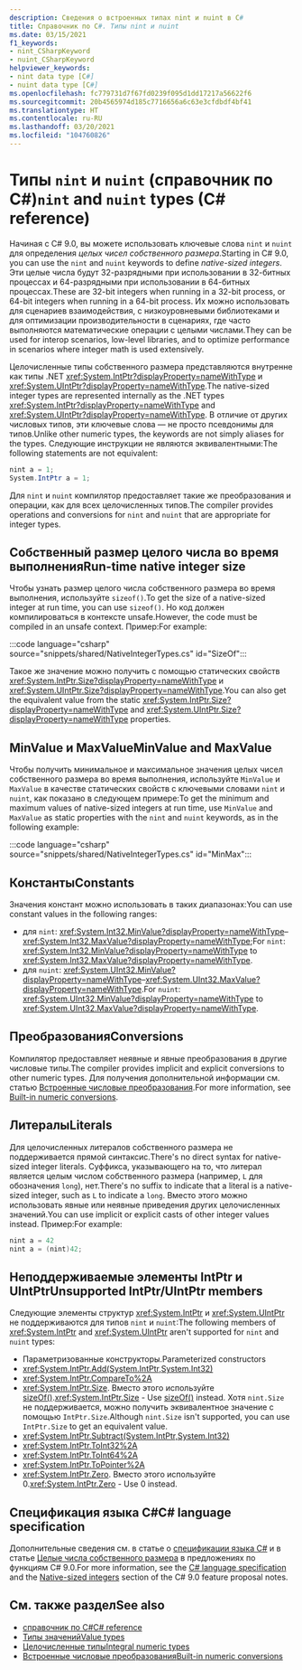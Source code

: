 ```yaml
---
description: Сведения о встроенных типах nint и nuint в C#
title: Справочник по C#. Типы nint и nuint
ms.date: 03/15/2021
f1_keywords:
- nint_CSharpKeyword
- nuint_CSharpKeyword
helpviewer_keywords:
- nint data type [C#]
- nuint data type [C#]
ms.openlocfilehash: fc779731d7f67fd0239f095d1dd17217a56622f6
ms.sourcegitcommit: 20b4565974d185c7716656a6c63e3cfdbdf4bf41
ms.translationtype: HT
ms.contentlocale: ru-RU
ms.lasthandoff: 03/20/2021
ms.locfileid: "104760826"
---
```

# <a name="nint-and-nuint-types-c-reference"></a><span data-ttu-id="f384f-103">Типы `nint` и `nuint` (справочник по C#)</span><span class="sxs-lookup"><span data-stu-id="f384f-103">`nint` and `nuint` types (C# reference)</span></span>

<span data-ttu-id="f384f-104">Начиная с C# 9.0, вы можете использовать ключевые слова `nint` и `nuint` для определения *целых чисел собственного размера*.</span><span class="sxs-lookup"><span data-stu-id="f384f-104">Starting in C# 9.0, you can use the `nint` and `nuint` keywords to define *native-sized integers*.</span></span> <span data-ttu-id="f384f-105">Эти целые числа будут 32-разрядными при использовании в 32-битных процессах и 64-разрядными при использовании в 64-битных процессах.</span><span class="sxs-lookup"><span data-stu-id="f384f-105">These are 32-bit integers when running in a 32-bit process, or 64-bit integers when running in a 64-bit process.</span></span> <span data-ttu-id="f384f-106">Их можно использовать для сценариев взаимодействия, с низкоуровневыми библиотеками и для оптимизации производительности в сценариях, где часто выполняются математические операции с целыми числами.</span><span class="sxs-lookup"><span data-stu-id="f384f-106">They can be used for interop scenarios, low-level libraries, and to optimize performance in scenarios where integer math is used extensively.</span></span>

<span data-ttu-id="f384f-107">Целочисленные типы собственного размера представляются внутренне как типы .NET <xref:System.IntPtr?displayProperty=nameWithType> и <xref:System.UIntPtr?displayProperty=nameWithType>.</span><span class="sxs-lookup"><span data-stu-id="f384f-107">The native-sized integer types are represented internally as the .NET types <xref:System.IntPtr?displayProperty=nameWithType> and <xref:System.UIntPtr?displayProperty=nameWithType>.</span></span> <span data-ttu-id="f384f-108">В отличие от других числовых типов, эти ключевые слова — не просто псевдонимы для типов.</span><span class="sxs-lookup"><span data-stu-id="f384f-108">Unlike other numeric types, the keywords are not simply aliases for the types.</span></span> <span data-ttu-id="f384f-109">Следующие инструкции не являются эквивалентными:</span><span class="sxs-lookup"><span data-stu-id="f384f-109">The following statements are not equivalent:</span></span>

```csharp
nint a = 1;
System.IntPtr a = 1;
```

<span data-ttu-id="f384f-110">Для `nint` и `nuint` компилятор предоставляет такие же преобразования и операции, как для всех целочисленных типов.</span><span class="sxs-lookup"><span data-stu-id="f384f-110">The compiler provides operations and conversions for `nint` and `nuint` that are appropriate for integer types.</span></span>

## <a name="run-time-native-integer-size"></a><span data-ttu-id="f384f-111">Собственный размер целого числа во время выполнения</span><span class="sxs-lookup"><span data-stu-id="f384f-111">Run-time native integer size</span></span>

<span data-ttu-id="f384f-112">Чтобы узнать размер целого числа собственного размера во время выполнения, используйте `sizeof()`.</span><span class="sxs-lookup"><span data-stu-id="f384f-112">To get the size of a native-sized integer at run time, you can use `sizeof()`.</span></span> <span data-ttu-id="f384f-113">Но код должен компилироваться в контексте unsafe.</span><span class="sxs-lookup"><span data-stu-id="f384f-113">However, the code must be compiled in an unsafe context.</span></span> <span data-ttu-id="f384f-114">Пример:</span><span class="sxs-lookup"><span data-stu-id="f384f-114">For example:</span></span>

:::code language="csharp" source="snippets/shared/NativeIntegerTypes.cs" id="SizeOf":::

<span data-ttu-id="f384f-115">Такое же значение можно получить с помощью статических свойств <xref:System.IntPtr.Size?displayProperty=nameWithType> и <xref:System.UIntPtr.Size?displayProperty=nameWithType>.</span><span class="sxs-lookup"><span data-stu-id="f384f-115">You can also get the equivalent value from the static <xref:System.IntPtr.Size?displayProperty=nameWithType> and <xref:System.UIntPtr.Size?displayProperty=nameWithType> properties.</span></span>

## <a name="minvalue-and-maxvalue"></a><span data-ttu-id="f384f-116">MinValue и MaxValue</span><span class="sxs-lookup"><span data-stu-id="f384f-116">MinValue and MaxValue</span></span>

<span data-ttu-id="f384f-117">Чтобы получить минимальное и максимальное значения целых чисел собственного размера во время выполнения, используйте `MinValue` и `MaxValue` в качестве статических свойств с ключевыми словами `nint` и `nuint`, как показано в следующем примере:</span><span class="sxs-lookup"><span data-stu-id="f384f-117">To get the minimum and maximum values of native-sized integers at run time, use `MinValue` and `MaxValue` as static properties with the `nint` and `nuint` keywords, as in the following example:</span></span>

:::code language="csharp" source="snippets/shared/NativeIntegerTypes.cs" id="MinMax":::

## <a name="constants"></a><span data-ttu-id="f384f-118">Константы</span><span class="sxs-lookup"><span data-stu-id="f384f-118">Constants</span></span>

<span data-ttu-id="f384f-119">Значения констант можно использовать в таких диапазонах:</span><span class="sxs-lookup"><span data-stu-id="f384f-119">You can use constant values in the following ranges:</span></span>

* <span data-ttu-id="f384f-120">для `nint`: <xref:System.Int32.MinValue?displayProperty=nameWithType>–<xref:System.Int32.MaxValue?displayProperty=nameWithType>;</span><span class="sxs-lookup"><span data-stu-id="f384f-120">For `nint`: <xref:System.Int32.MinValue?displayProperty=nameWithType> to <xref:System.Int32.MaxValue?displayProperty=nameWithType>.</span></span>
* <span data-ttu-id="f384f-121">для `nuint`: <xref:System.UInt32.MinValue?displayProperty=nameWithType>–<xref:System.UInt32.MaxValue?displayProperty=nameWithType>.</span><span class="sxs-lookup"><span data-stu-id="f384f-121">For `nuint`: <xref:System.UInt32.MinValue?displayProperty=nameWithType> to <xref:System.UInt32.MaxValue?displayProperty=nameWithType>.</span></span>

## <a name="conversions"></a><span data-ttu-id="f384f-122">Преобразования</span><span class="sxs-lookup"><span data-stu-id="f384f-122">Conversions</span></span>

<span data-ttu-id="f384f-123">Компилятор предоставляет неявные и явные преобразования в другие числовые типы.</span><span class="sxs-lookup"><span data-stu-id="f384f-123">The compiler provides implicit and explicit conversions to other numeric types.</span></span> <span data-ttu-id="f384f-124">Для получения дополнительной информации см. статью [Встроенные числовые преобразования](numeric-conversions.md).</span><span class="sxs-lookup"><span data-stu-id="f384f-124">For more information, see [Built-in numeric conversions](numeric-conversions.md).</span></span>

## <a name="literals"></a><span data-ttu-id="f384f-125">Литералы</span><span class="sxs-lookup"><span data-stu-id="f384f-125">Literals</span></span>

<span data-ttu-id="f384f-126">Для целочисленных литералов собственного размера не поддерживается прямой синтаксис.</span><span class="sxs-lookup"><span data-stu-id="f384f-126">There's no direct syntax for native-sized integer literals.</span></span> <span data-ttu-id="f384f-127">Суффикса, указывающего на то, что литерал является целым числом собственного размера (например, `L` для обозначения `long`), нет.</span><span class="sxs-lookup"><span data-stu-id="f384f-127">There's no suffix to indicate that a literal is a native-sized integer, such as `L` to indicate a `long`.</span></span> <span data-ttu-id="f384f-128">Вместо этого можно использовать явные или неявные приведения других целочисленных значений.</span><span class="sxs-lookup"><span data-stu-id="f384f-128">You can use implicit or explicit casts of other integer values instead.</span></span> <span data-ttu-id="f384f-129">Пример:</span><span class="sxs-lookup"><span data-stu-id="f384f-129">For example:</span></span>

```csharp
nint a = 42
nint a = (nint)42;
```

## <a name="unsupported-intptruintptr-members"></a><span data-ttu-id="f384f-130">Неподдерживаемые элементы IntPtr и UIntPtr</span><span class="sxs-lookup"><span data-stu-id="f384f-130">Unsupported IntPtr/UIntPtr members</span></span>

<span data-ttu-id="f384f-131">Следующие элементы структур <xref:System.IntPtr> и <xref:System.UIntPtr> не поддерживаются для типов `nint` и `nuint`:</span><span class="sxs-lookup"><span data-stu-id="f384f-131">The following members of <xref:System.IntPtr> and <xref:System.UIntPtr> aren't supported for `nint` and `nuint` types:</span></span>

* <span data-ttu-id="f384f-132">Параметризованные конструкторы.</span><span class="sxs-lookup"><span data-stu-id="f384f-132">Parameterized constructors</span></span>
* <xref:System.IntPtr.Add(System.IntPtr,System.Int32)>
* <xref:System.IntPtr.CompareTo%2A>
* <span data-ttu-id="f384f-133"><xref:System.IntPtr.Size>. Вместо этого используйте [sizeOf()](#run-time-native-integer-size).</span><span class="sxs-lookup"><span data-stu-id="f384f-133"><xref:System.IntPtr.Size> - Use [sizeOf()](#run-time-native-integer-size) instead.</span></span> <span data-ttu-id="f384f-134">Хотя `nint.Size` не поддерживается, можно получить эквивалентное значение с помощью `IntPtr.Size`.</span><span class="sxs-lookup"><span data-stu-id="f384f-134">Although `nint.Size` isn't supported, you can use `IntPtr.Size` to get an equivalent value.</span></span>
* <xref:System.IntPtr.Subtract(System.IntPtr,System.Int32)>
* <xref:System.IntPtr.ToInt32%2A>
* <xref:System.IntPtr.ToInt64%2A>
* <xref:System.IntPtr.ToPointer%2A>
* <span data-ttu-id="f384f-135"><xref:System.IntPtr.Zero>. Вместо этого используйте 0.</span><span class="sxs-lookup"><span data-stu-id="f384f-135"><xref:System.IntPtr.Zero> - Use 0 instead.</span></span>

## <a name="c-language-specification"></a><span data-ttu-id="f384f-136">Спецификация языка C#</span><span class="sxs-lookup"><span data-stu-id="f384f-136">C# language specification</span></span>

<span data-ttu-id="f384f-137">Дополнительные сведения см. в статье о [спецификации языка C#](~/_csharplang/spec/introduction.md) и в статье [Целые числа собственного размера](~/_csharplang/proposals/csharp-9.0/native-integers.md) в предложениях по функциям C# 9.0.</span><span class="sxs-lookup"><span data-stu-id="f384f-137">For more information, see the [C# language specification](~/_csharplang/spec/introduction.md) and the [Native-sized integers](~/_csharplang/proposals/csharp-9.0/native-integers.md) section of the C# 9.0 feature proposal notes.</span></span>

## <a name="see-also"></a><span data-ttu-id="f384f-138">См. также раздел</span><span class="sxs-lookup"><span data-stu-id="f384f-138">See also</span></span>

- [<span data-ttu-id="f384f-139">справочник по C#</span><span class="sxs-lookup"><span data-stu-id="f384f-139">C# reference</span></span>](../index.md)
- [<span data-ttu-id="f384f-140">Типы значений</span><span class="sxs-lookup"><span data-stu-id="f384f-140">Value types</span></span>](value-types.md)
- [<span data-ttu-id="f384f-141">Целочисленные типы</span><span class="sxs-lookup"><span data-stu-id="f384f-141">Integral numeric types</span></span>](integral-numeric-types.md)
- [<span data-ttu-id="f384f-142">Встроенные числовые преобразования</span><span class="sxs-lookup"><span data-stu-id="f384f-142">Built-in numeric conversions</span></span>](numeric-conversions.md)
